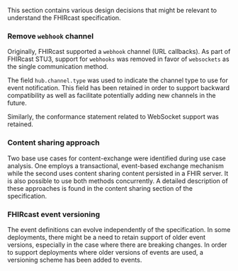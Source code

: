 This section contains various design decisions that might be relevant to understand the FHIRcast specification.

### Remove `webhook` channel

Originally, FHIRcast supported a `webhook` channel (URL callbacks). As part of FHIRcast STU3, support for `webhooks` was removed in favor of `websockets` as the single communication method.

The field `hub.channel.type` was used to indicate the channel type to use for event notification. This field has been retained in order to support backward compatibility as well as facilitate potentially adding new channels in the future.

Similarly, the conformance statement related to WebSocket support was retained.

### Content sharing approach

Two base use cases for content-exchange were identified during use case analysis. One employs a transactional, event-based exchange mechanism while the second uses content sharing content persisted in a FHIR server. It is also possible to use both methods concurrently. A detailed description of these approaches is found in the content sharing section of the specification.

### FHIRcast event versioning

The event definitions can evolve independently of the specification. In some deployments, there might be a need to retain support of older event versions, especially in the case where there are breaking changes. In order to support deployments where older versions of events are used, a versioning scheme has been added to events.